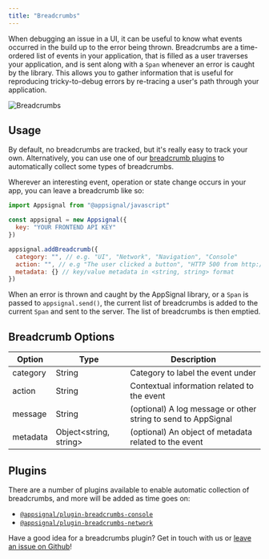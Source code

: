 ```yaml
---
title: "Breadcrumbs"
---
```


When debugging an issue in a UI, it can be useful to know what events occurred in the build up to the error being thrown. Breadcrumbs are a time-ordered list of events in your application, that is filled as a user traverses your application, and is sent along with a `Span` whenever an error is caught by the library. This allows you to gather information that is useful for reproducing tricky-to-debug errors by re-tracing a user's path through your application.

![Breadcrumbs](/assets/images/screenshots/frontend/breadcrumbs.svg)

## Usage

By default, no breadcrumbs are tracked, but it's really easy to track your own. Alternatively, you can use one of our [breadcrumb plugins](#plugins) to automatically collect some types of breadcrumbs.

Wherever an interesting event, operation or state change occurs in your app, you can leave a breadcrumb like so:

```js
import Appsignal from "@appsignal/javascript"

const appsignal = new Appsignal({
  key: "YOUR FRONTEND API KEY"
})

appsignal.addBreadcrumb({
  category: "", // e.g. "UI", "Network", "Navigation", "Console"
  action: "", // e.g "The user clicked a button", "HTTP 500 from http://blablabla.com"
  metadata: {} // key/value metadata in <string, string> format
})
```

When an error is thrown and caught by the AppSignal library, or a `Span` is passed to `appsignal.send()`, the current list of breadcrumbs is added to the current `Span` and sent to the server. The list of breadcrumbs is then emptied.

## Breadcrumb Options

| Option | Type | Description  |
| ------ | ------ | ----- |
|  category  |  String  |  Category to label the event under  |
|  action  |  String  |  Contextual information related to the event  |
|  message  |  String  |  (optional) A log message or other string to send to AppSignal  |
|  metadata  |  Object<string, string>  |  (optional) An object of metadata related to the event  |

## Plugins

There are a number of plugins available to enable automatic collection of breadcrumbs, and more will be added as time goes on:

- [`@appsignal/plugin-breadcrumbs-console`](https://github.com/appsignal/appsignal-javascript/tree/develop/packages/plugin-breadcrumbs-console)
- [`@appsignal/plugin-breadcrumbs-network`](https://github.com/appsignal/appsignal-javascript/tree/develop/packages/plugin-breadcrumbs-network)

Have a good idea for a breadcrumbs plugin? Get in touch with us or [leave an issue on Github](https://github.com/appsignal/appsignal-javascript/issues)!

